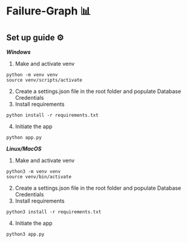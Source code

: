 # Failure-Graph 📊

##  Set up guide ⚙️

***Windows***
1. Make and activate venv
```
python -m venv venv
source venv/scripts/activate 
```
2. Create a settings.json file in the root folder and populate Database Credentials
3. Install requirements
```
python install -r requirements.txt
```
4. Initiate the app
```
python app.py
```
***Linux/MacOS***

1. Make and activate venv
```
python3 -m venv venv
source venv/bin/activate 
```
2. Create a settings.json file in the root folder and populate Database Credentials
3. Install requirements
```
python3 install -r requirements.txt
```
4. Initiate the app
```
python3 app.py
